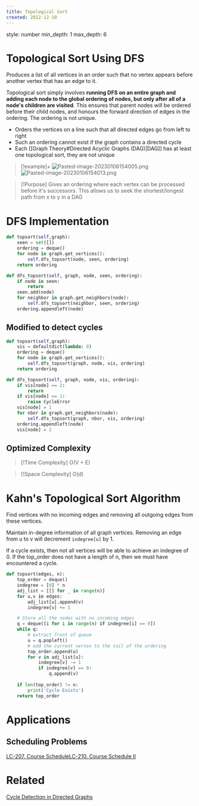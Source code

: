 ```yaml
---
title: Topological Sort
created: 2022-12-10
---
```


style: number 
min_depth: 1 
max_depth: 6


# Topological Sort Using DFS
Produces a list of all vertices in an order such that no vertex appears before another vertex that has an edge to it.

Topological sort simply involves **running DFS on an entire graph and adding each node to the global ordering of nodes, but only after all of a node's children are visited**. This ensures that parent nodes will be ordered before their child nodes, and honours the forward direction of edges in the ordering. The ordering is not unique.

- Orders the vertices on a line such that all directed edges go from left to right
- Such an ordering cannot exist if the graph contains a directed cycle
- Each [[Graph Theory#Directed Acyclic Graphs (DAG)|DAG]] has at least one topological sort, they are not unique

> [!example]+ 
![Pasted-image-20230106154005.png](</Algos/attachments/Pasted-image-20230106154005.png>)
![Pasted-image-20230106154013.png](</Algos/attachments/Pasted-image-20230106154013.png>)





>[!Purpose]
>Gives an ordering where each vertex can be processed before it's successors. This allows us to seek the shortest/longest path from x to y in a DAG

# DFS Implementation

```python
def topsort(self,graph):
	seen = set([])
	ordering = deque()
	for node in graph.get_vertices():
		self.dfs_topsort(node, seen, ordering)
	return ordering

def dfs_topsort(self, graph, node, seen, ordering):
	if node in seen:
		return 
	seen.add(node)
	for neighbor in graph.get_neighbors(node):
		self.dfs_topsort(neighbor, seen, ordering)
	ordering.appendleft(node)
```

## Modified to detect cycles

```python
def topsort(self,graph):
	vis = defaultdict(lambda: 0)
	ordering = deque()
	for node in graph.get_vertices():
		self.dfs_topsort(graph, node, vis, ordering)
	return ordering

def dfs_topsort(self, graph, node, vis, ordering):
	if vis[node] == 2:
		return 
	if vis[node] == 1:
		raise CycleError
	vis[node] = 1
	for nbor in graph.get_neighbors(node):
		self.dfs_topsort(graph, nbor, vis, ordering)
	ordering.appendleft(node)
	vis[node] = 2
```

## Optimized Complexity

>[!Time Complexity]
>O(V + E)

>[!Space Complexity]
>O(d)

# Kahn's Topological Sort Algorithm
Find vertices with no incoming edges and removing all outgoing edges from these vertices.

Maintain in-degree information of all graph vertices.
Removing an edge from u to v will decrement ``indegree[u]`` by 1.

If a cycle exists, then not all vertices will be able to achieve an indegree of 0. If the top_order does not have a length of n, then we must have encountered a cycle.

```python
def topsort(edges, n):
	top_order = deque()
	indegree = [0] * n
	adj_list = [[] for _ in range(n)]
	for u,v in edges:
		adj_list[u].append(v)
		indegree[v] += 1

	# Store all the nodes with no incoming edges
	q = deque([i for i in range(n) if indegree[i] == 0])
	while q:
		# extract front of queue
		u = q.popleft()
		# add the current vertex to the tail of the ordering
		top_order.append(u)
		for v in adj_list[u]:
			indegree[v] -= 1
			if indegree[v] == 0:
				q.append(v)
				
	if len(top_order) != n:
		print('Cycle Exists')
	return top_order

```
# Applications
## Scheduling Problems
[LC-207. Course Schedule](</docs/Algos Practice/Leetcode Questions/LC-207. Course Schedule.md>)[LC-210. Course Schedule II](</docs/Algos Practice/Leetcode Questions/LC-210. Course Schedule II.md>)


# Related
[Cycle Detection in Directed Graphs](</docs/Algos/Cycle Detection in Directed Graphs.md>)